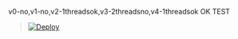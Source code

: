 v0-no,v1-no,v2-1threadsok,v3-2threadsno,v4-1threadsok
OK TEST
> [![Deploy](https://www.herokucdn.com/deploy/button.png)](https://dashboard.heroku.com/new?template=https://github.com/italia/spid-saml-check)


